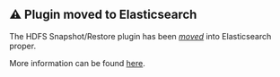 ## :warning: Plugin moved to Elasticsearch

The HDFS Snapshot/Restore plugin has been [_moved_](https://github.com/elastic/elasticsearch/issues/15191) into Elasticsearch proper. 

More information can be found [here](https://www.elastic.co/guide/en/elasticsearch/plugins/master/repository-hdfs.html).

